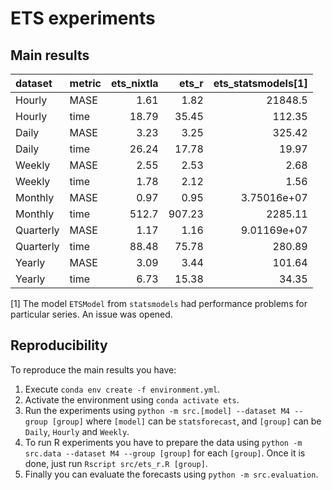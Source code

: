 # ETS experiments

## Main results


| dataset   | metric   |   ets_nixtla |   ets_r |   ets_statsmodels[1] |
|:----------|:---------|-------------:|--------:|------------------:|
| Hourly    | MASE     |         1.61 |    1.82 |   21848.5         |
| Hourly    | time     |        18.79 |   35.45 |     112.35        |
| Daily     | MASE     |         3.23 |    3.25 |     325.42        |
| Daily     | time     |        26.24 |   17.78 |      19.97        |
| Weekly    | MASE     |         2.55 |    2.53 |       2.68        |
| Weekly    | time     |         1.78 |    2.12 |       1.56        |
| Monthly   | MASE     |         0.97 |    0.95 |       3.75016e+07 |
| Monthly   | time     |       512.7  |  907.23 |    2285.11        |
| Quarterly | MASE     |         1.17 |    1.16 |       9.01169e+07 |
| Quarterly | time     |        88.48 |   75.78 |     280.89        |
| Yearly    | MASE     |         3.09 |    3.44 |     101.64        |
| Yearly    | time     |         6.73 |   15.38 |      34.35        |
[1] The model `ETSModel` from `statsmodels` had performance problems for particular series. An issue was opened.

## Reproducibility

To reproduce the main results you have:

1. Execute `conda env create -f environment.yml`. 
2. Activate the environment using `conda activate ets`.
3. Run the experiments using `python -m src.[model] --dataset M4 --group [group]` where `[model]` can be `statsforecast`, and `[group]` can be `Daily`, `Hourly` and `Weekly`.
4. To run R experiments you have to prepare the data using `python -m src.data --dataset M4 --group [group]` for each `[group]`. Once it is done, just run `Rscript src/ets_r.R [group]`.
5. Finally you can evaluate the forecasts using `python -m src.evaluation`.
